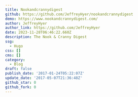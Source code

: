 ```yaml
---
title: Nookandcrannydigest
github: https://github.com/JeffreyHyer/nookandcrannydigest
demo: https://www.nookandcrannydigest.com/
author: JeffreyHyer
author_link: https://github.com/JeffreyHyer
date: 2023-11-28T06:46:22.660Z
description: The Nook & Cranny Digest
ssg:
  - Hugo
css: []
cms: []
category:
  - Blog
draft: false
publish_date: '2017-01-24T05:22:07Z'
update_date: '2017-05-07T21:36:48Z'
github_star: 0
github_fork: 0
---
```

